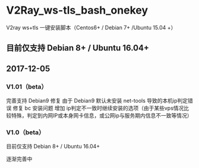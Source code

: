 # V2Ray_ws-tls_bash_onekey

V2ray ws+tls 一键安装脚本（Centos6+ / Debian 7+ /Ubuntu 15.04 +）

## 目前仅支持 Debian 8+ / Ubuntu 16.04+ 

## 2017-12-05

### V1.01（beta）

完善支持 Debian9
修复 由于 Debian9 默认未安装 net-tools 导致的本机ip判定错误
修复 bc 安装问题
增加 ip判定不一致时继续安装的选项（由于某些vps情况比较特殊，判定到内网IP或本身网卡信息，或公网ip与服务期内信息不一致等情况）

### V1.0（beta）

目前仅支持 Debian 8+ / Ubuntu 16.04+ 

逐渐完善中
